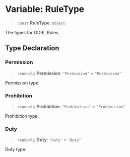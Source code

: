 # Variable: RuleType

> `const` **RuleType**: `object`

The types for ODRL Rules.

## Type Declaration

### Permission

> `readonly` **Permission**: `"Permission"` = `"Permission"`

Permission type.

### Prohibition

> `readonly` **Prohibition**: `"Prohibition"` = `"Prohibition"`

Prohibition type.

### Duty

> `readonly` **Duty**: `"Duty"` = `"Duty"`

Duty type.
